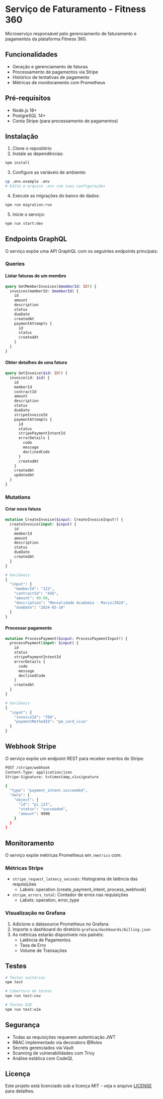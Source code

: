 # Serviço de Faturamento - Fitness 360

Microserviço responsável pelo gerenciamento de faturamento e pagamentos da plataforma Fitness 360.

## Funcionalidades

- Geração e gerenciamento de faturas
- Processamento de pagamentos via Stripe
- Histórico de tentativas de pagamento
- Métricas de monitoramento com Prometheus

## Pré-requisitos

- Node.js 18+
- PostgreSQL 14+
- Conta Stripe (para processamento de pagamentos)

## Instalação

1. Clone o repositório
2. Instale as dependências:
```bash
npm install
```

3. Configure as variáveis de ambiente:
```bash
cp .env.example .env
# Edite o arquivo .env com suas configurações
```

4. Execute as migrações do banco de dados:
```bash
npm run migration:run
```

5. Inicie o serviço:
```bash
npm run start:dev
```

## Endpoints GraphQL

O serviço expõe uma API GraphQL com os seguintes endpoints principais:

### Queries

#### Listar faturas de um membro
```graphql
query GetMemberInvoices($memberId: ID!) {
  invoices(memberId: $memberId) {
    id
    amount
    description
    status
    dueDate
    createdAt
    paymentAttempts {
      id
      status
      createdAt
    }
  }
}
```

#### Obter detalhes de uma fatura
```graphql
query GetInvoice($id: ID!) {
  invoice(id: $id) {
    id
    memberId
    contractId
    amount
    description
    status
    dueDate
    stripeInvoiceId
    paymentAttempts {
      id
      status
      stripePaymentIntentId
      errorDetails {
        code
        message
        declinedCode
      }
      createdAt
    }
    createdAt
    updatedAt
  }
}
```

### Mutations

#### Criar nova fatura
```graphql
mutation CreateInvoice($input: CreateInvoiceInput!) {
  createInvoice(input: $input) {
    id
    memberId
    amount
    description
    status
    dueDate
    createdAt
  }
}

# Variáveis
{
  "input": {
    "memberId": "123",
    "contractId": "456",
    "amount": 99.90,
    "description": "Mensalidade Academia - Março/2024",
    "dueDate": "2024-03-10"
  }
}
```

#### Processar pagamento
```graphql
mutation ProcessPayment($input: ProcessPaymentInput!) {
  processPayment(input: $input) {
    id
    status
    stripePaymentIntentId
    errorDetails {
      code
      message
      declinedCode
    }
    createdAt
  }
}

# Variáveis
{
  "input": {
    "invoiceId": "789",
    "paymentMethodId": "pm_card_visa"
  }
}
```

## Webhook Stripe

O serviço expõe um endpoint REST para receber eventos do Stripe:

```bash
POST /stripe/webhook
Content-Type: application/json
Stripe-Signature: t=timestamp,v1=signature

{
  "type": "payment_intent.succeeded",
  "data": {
    "object": {
      "id": "pi_123",
      "status": "succeeded",
      "amount": 9990
    }
  }
}
```

## Monitoramento

O serviço expõe métricas Prometheus em `/metrics` com:

### Métricas Stripe
- `stripe_request_latency_seconds`: Histograma de latência das requisições
  - Labels: operation (create_payment_intent, process_webhook)
- `stripe_errors_total`: Contador de erros nas requisições
  - Labels: operation, error_type

### Visualização no Grafana

1. Adicione o datasource Prometheus no Grafana
2. Importe o dashboard do diretório `grafana/dashboards/billing.json`
3. As métricas estarão disponíveis nos painéis:
   - Latência de Pagamentos
   - Taxa de Erro
   - Volume de Transações

## Testes

```bash
# Testes unitários
npm test

# Cobertura de testes
npm run test:cov

# Testes E2E
npm run test:e2e
```

## Segurança

- Todas as requisições requerem autenticação JWT
- RBAC implementado via decorators @Roles
- Secrets gerenciados via Vault
- Scanning de vulnerabilidades com Trivy
- Análise estática com CodeQL

## Licença

Este projeto está licenciado sob a licença MIT - veja o arquivo [LICENSE](LICENSE) para detalhes. 